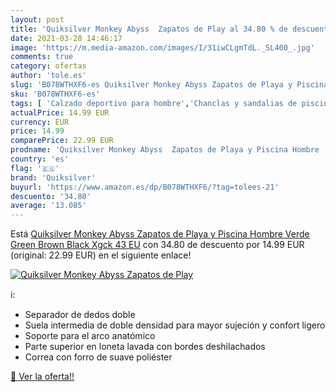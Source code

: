 ```yaml
---
layout: post
title: 'Quiksilver Monkey Abyss  Zapatos de Play al 34.80 % de descuento'
date: 2021-03-28 14:46:17
image: 'https://m.media-amazon.com/images/I/31iwCLgmTdL._SL400_.jpg'
comments: true
category: ofertas
author: 'tole.es'
slug: 'B078WTHXF6-es Quiksilver Monkey Abyss Zapatos de Playa y Piscina Hombre...'
sku: 'B078WTHXF6-es'
tags: [ 'Calzado deportivo para hombre','Chanclas y sandalias de piscina para hombre','Zapatillas y calzado deportivo para hombre','Zapatos','Zapatos para hombre','Zapatos y complementos','quiksilver','zapatos', ]
actualPrice: 14.99 EUR
currency: EUR
price: 14.99
comparePrice: 22.99 EUR
prodname: 'Quiksilver Monkey Abyss  Zapatos de Playa y Piscina Hombre  Verde Green Brown Black Xgck  43 EU'
country: 'es'
flag: '🇪🇸'
brand: 'Quiksilver'
buyurl: 'https://www.amazon.es/dp/B078WTHXF6/?tag=tolees-21'
descuento: '34.80'
average: '13.085'
---
```


Está [Quiksilver Monkey Abyss  Zapatos de Playa y Piscina Hombre  Verde Green Brown Black Xgck  43 EU](https://www.amazon.es/dp/B078WTHXF6/?tag=tolees-21) con 34.80 de descuento por 14.99 EUR (original: 22.99 EUR) en el siguiente enlace!

[![Quiksilver Monkey Abyss  Zapatos de Play](https://m.media-amazon.com/images/I/31iwCLgmTdL._SL400_.jpg)](https://www.amazon.es/dp/B078WTHXF6/?tag=tolees-21)

ℹ️:

- Separador de dedos doble
- Suela intermedia de doble densidad para mayor sujeción y confort ligero
- Soporte para el arco anatómico
- Parte superior en loneta lavada con bordes deshilachados
- Correa con forro de suave poliéster

[🛒 Ver la oferta!!](https://www.amazon.es/dp/B078WTHXF6/?tag=tolees-21)
